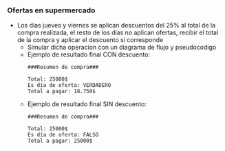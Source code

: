### Ofertas en supermercado

- Los días jueves y viernes se aplican descuentos del 25% al total de la compra realizada, el resto de los días no aplican ofertas, recibir el total de la compra y aplicar el descuento si corresponde
    - Simular dicha operacion con un diagrama de flujo y pseudocodigo
    - Ejemplo de resultado final CON descuento:
        ```
        ###Resumen de compra###

        Total: 25000$
        Es día de oferta: VERDADERO
        Total a pagar: 18.750$
        ``` 
    - Ejemplo de resultado final SIN descuento:
        ```
        ###Resumen de compra###

        Total: 25000$
        Es día de oferta: FALSO
        Total a pagar: 25000$
        ``` 